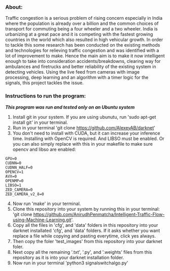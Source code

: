 ### About:

Traffic congestion is a serious problem of rising concern especially in India where the population is already over a billion and the common choices of transport for commuting being a four wheeler and a two wheeler. India is urbanizing at a great pace and it is competing with the fastest growing countries in the world which also resulted in high vehicular growth. In order to tackle this some research has been conducted on the existing methods and technologies for relieving traffic congestion and was identified with a lot of improvement to make. Hence the main aim is to make it now intelligent enough to take into consideration accidents/breakdowns, clearing way for ambulances and firetrucks and better reliability of the existing system in detecting vehicles. Using the live feed from cameras with image processing, deep learning and an algorithm with a timer logic for the signals, this project tackles the issue.


### Instructions to run the program:

**_This program was run and tested only on an Ubuntu system_**

1. Install git in your system. If you are using ubunutu, run 'sudo apt-get install git' in your terminal. 
2. Run in your terminal 'git clone https://github.com/AlexeyAB/darknet' 
3. You don't need to install with CUDA, but it can increase your inference time. Installing with OpenCV is required. And LIBSO must be enabled. 
Or you can also simply replace with this in your makefile to make sure opencv and libso are enabled: 
```
GPU=0
CUDNN=0
CUDNN_HALF=0
OPENCV=1
AVX=0
OPENMP=0
LIBSO=1
ZED_CAMERA=0
ZED_CAMERA_v2_8=0
```
4. Now run 'make' in your terminal. 
2. Clone this repository into your system by running this in your terminal: 'git clone https://github.com/AnirudhPenmatcha/Intelligent-Traffic-Flow-using-Machine-Learning.git'.
3. Copy all the files in 'cfg', and 'data' folders in this repository into your darknet installated 'cfg', and 'data' folders. If it asks whether you want replace a file while copying and pasting everytime, click yes always.
4. Then copy the foler 'test_images' from this repository into your darknet foler. 
5. Next copy all the remaining '.txt', '.py', and '.weights' files from this repository as it is into your darknet installation folder.  
7. Now run in your terminal 'python3 signalswitchalgo.py' 
